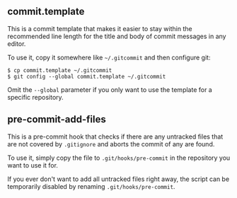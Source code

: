 
## commit.template

This is a commit template that makes it easier to stay within the recommended line length for the title and body of commit messages in any editor.

To use it, copy it somewhere like `~/.gitcommit` and then configure git:

    $ cp commit.template ~/.gitcommit
    $ git config --global commit.template ~/.gitcommit

Omit the `--global` parameter if you only want to use the template for a specific repository.

## pre-commit-add-files

This is a pre-commit hook that checks if there are any untracked files that are not covered by `.gitignore` and aborts the commit of any are found.

To use it, simply copy the file to `.git/hooks/pre-commit` in the repository you want to use it for.

If you ever don't want to add all untracked files right away, the script can be temporarily disabled by renaming `.git/hooks/pre-commit`.
